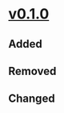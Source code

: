 # [v0.1.0](ttps://github.com/dvcorreia/AltaCV-typst/releases/tag/v0.1.0)

## Added

## Removed

## Changed
